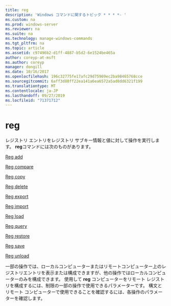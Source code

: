 ```yaml
---
title: reg
description: 'Windows コマンドに関するトピック * * * *- '
ms.custom: na
ms.prod: windows-server
ms.reviewer: na
ms.suite: na
ms.technology: manage-windows-commands
ms.tgt_pltfrm: na
ms.topic: article
ms.assetid: c97496b2-d1ff-4887-b5d2-6e1524be465a
author: coreyp-at-msft
ms.author: coreyp
manager: dongill
ms.date: 10/16/2017
ms.openlocfilehash: 196c32775fe17afc29d75969ec2ba98465768cce
ms.sourcegitcommit: 6aff3d88ff22ea141a6ea6572a5ad8dd6321f199
ms.translationtype: MT
ms.contentlocale: ja-JP
ms.lasthandoff: 09/27/2019
ms.locfileid: "71371712"
---
```

# <a name="reg"></a>reg



レジストリ エントリをレジストリ サブキー情報と値に対して操作を実行します。 **reg**コマンドには次のものがあります。

[Reg add](reg-add.md)

[Reg compare](reg-compare.md)

[Reg copy](reg-copy.md)

[Reg delete](reg-delete.md)

[Reg export](reg-export.md)

[Reg import](reg-import.md)

[Reg load](reg-load.md)

[Reg query](reg-query.md)

[Reg restore](reg-restore.md)

[Reg save](reg-save.md)

[Reg unload](reg-unload.md)

一部の操作では、ローカルコンピューターまたはリモートコンピューター上のレジストリエントリを表示または構成できますが、他の操作ではローカルコンピューターのみを構成できます。 使用して **reg** コンピューターをリモート レジストリを構成するには、制限の一部の操作で使用できるパラメーターです。 構文とリモート コンピューターで使用できることを確認するには、各操作のパラメーターを確認します。